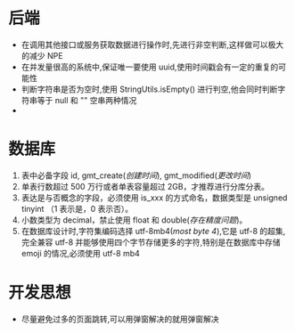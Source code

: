 
# 后端
- 在调用其他接口或服务获取数据进行操作时,先进行非空判断,这样做可以极大的减少 NPE
- 在并发量很高的系统中,保证唯一要使用 uuid,使用时间戳会有一定的重复的可能性
- 判断字符串是否为空时,使用 StringUtils.isEmpty() 进行判空,他会同时判断字符串等于 null 和 "" 空串两种情况
- 
# 数据库
1. 表中必备字段 id, gmt_create(*创建时间*), gmt_modified(*更改时间*)
2. 单表行数超过 500 万行或者单表容量超过 2GB，才推荐进行分库分表。
3. 表达是与否概念的字段，必须使用 is_xxx 的方式命名，数据类型是 unsigned tinyint （1 表示是，0 表示否）。
4. 小数类型为 decimal，禁止使用 float 和 double(*存在精度问题*)。
5. 在数据库设计时,字符集编码选择 utf-8mb4(*most byte 4*),它是 utf-8 的超集,完全兼容 utf-8 并能够使用四个字节存储更多的字符,特别是在数据库中存储 emoji 的情况,必须使用 utf-8 mb4

# 开发思想
- 尽量避免过多的页面跳转,可以用弹窗解决的就用弹窗解决
